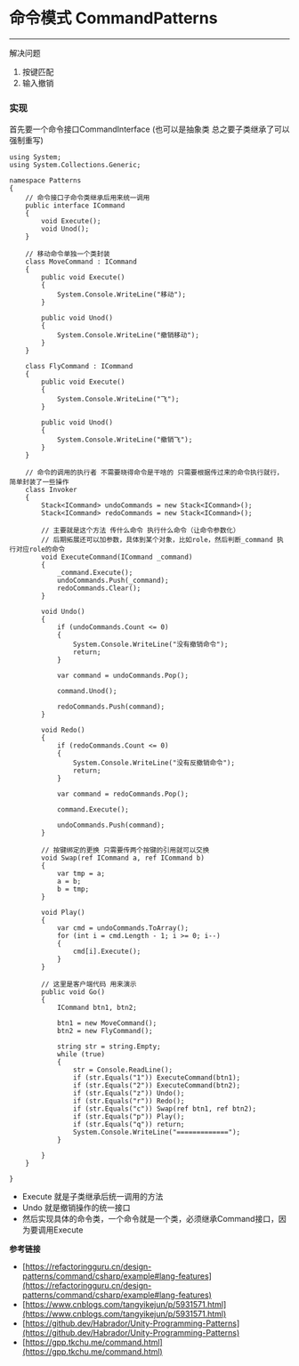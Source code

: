 # 命令模式 CommandPatterns
--------

解决问题 
1. 按键匹配
2. 输入撤销

### 实现
首先要一个命令接口CommandInterface (也可以是抽象类 总之要子类继承了可以强制重写)
```Csharp
using System;
using System.Collections.Generic;

namespace Patterns
{
    // 命令接口子命令类继承后用来统一调用
    public interface ICommand
    {
        void Execute();
        void Unod();
    }
    
    // 移动命令单独一个类封装
    class MoveCommand : ICommand
    {
        public void Execute()
        {
            System.Console.WriteLine("移动");
        }

        public void Unod()
        {
            System.Console.WriteLine("撤销移动");
        }
    }

    class FlyCommand : ICommand
    {
        public void Execute()
        {
            System.Console.WriteLine("飞");
        }

        public void Unod()
        {
            System.Console.WriteLine("撤销飞");
        }
    }

    // 命令的调用的执行者 不需要晓得命令是干啥的 只需要根据传过来的命令执行就行，简单封装了一些操作
    class Invoker
    {
        Stack<ICommand> undoCommands = new Stack<ICommand>();
        Stack<ICommand> redoCommands = new Stack<ICommand>();

        // 主要就是这个方法 传什么命令 执行什么命令（让命令参数化）
        // 后期拓展还可以加参数，具体到某个对象，比如role，然后判断_command 执行对应role的命令
        void ExecuteCommand(ICommand _command)
        {
            _command.Execute();
            undoCommands.Push(_command);
            redoCommands.Clear();
        }

        void Undo()
        {
            if (undoCommands.Count <= 0)
            {
                System.Console.WriteLine("没有撤销命令");
                return;
            }

            var command = undoCommands.Pop();

            command.Unod();

            redoCommands.Push(command);
        }

        void Redo()
        {
            if (redoCommands.Count <= 0)
            {
                System.Console.WriteLine("没有反撤销命令");
                return;
            }

            var command = redoCommands.Pop();

            command.Execute();

            undoCommands.Push(command);
        }
        
        // 按键绑定的更换 只需要传两个按键的引用就可以交换
        void Swap(ref ICommand a, ref ICommand b)
        {
            var tmp = a;
            a = b;
            b = tmp;
        }

        void Play()
        {
            var cmd = undoCommands.ToArray();
            for (int i = cmd.Length - 1; i >= 0; i--)
            {
                cmd[i].Execute();
            }
        }
        
        // 这里是客户端代码 用来演示
        public void Go()
        {
            ICommand btn1, btn2;

            btn1 = new MoveCommand();
            btn2 = new FlyCommand();

            string str = string.Empty;
            while (true)
            {
                str = Console.ReadLine();
                if (str.Equals("1")) ExecuteCommand(btn1);
                if (str.Equals("2")) ExecuteCommand(btn2);
                if (str.Equals("z")) Undo();
                if (str.Equals("r")) Redo();
                if (str.Equals("c")) Swap(ref btn1, ref btn2);
                if (str.Equals("p")) Play();
                if (str.Equals("q")) return;
                System.Console.WriteLine("=============");
            }

        }
    }

}
```
+ Execute 就是子类继承后统一调用的方法
+ Undo 就是撤销操作的统一接口
+ 然后实现具体的命令类，一个命令就是一个类，必须继承Command接口，因为要调用Execute
 
 
__参考链接__ 

+ [https://refactoringguru.cn/design-patterns/command/csharp/example#lang-features](https://refactoringguru.cn/design-patterns/command/csharp/example#lang-features) 
+ [https://www.cnblogs.com/tangyikejun/p/5931571.html](https://www.cnblogs.com/tangyikejun/p/5931571.html) 
+ [https://github.dev/Habrador/Unity-Programming-Patterns](https://github.dev/Habrador/Unity-Programming-Patterns)
+ [https://gpp.tkchu.me/command.html](https://gpp.tkchu.me/command.html)
